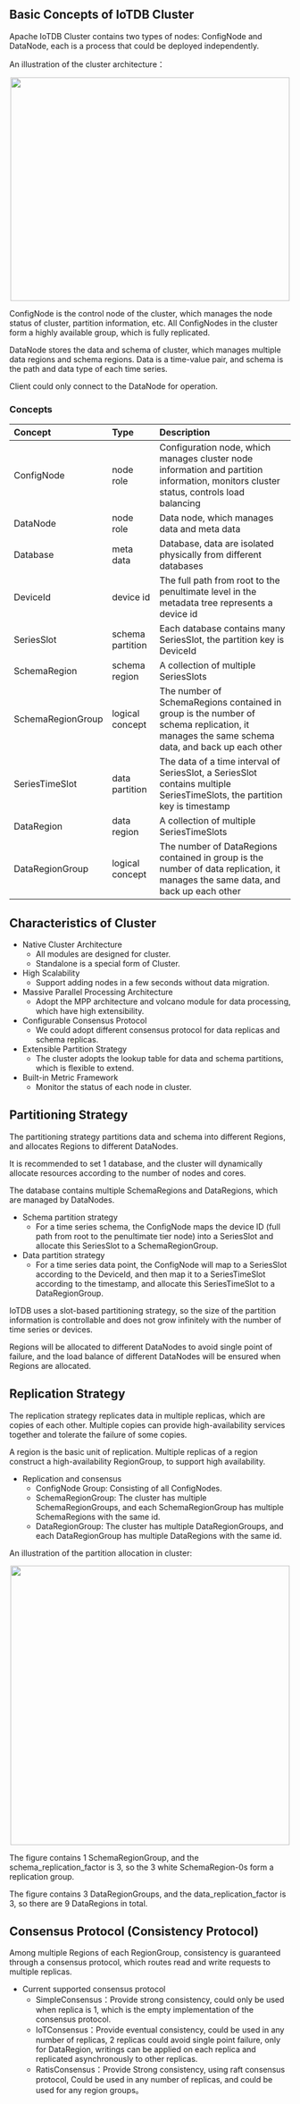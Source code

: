 <!--

```
Licensed to the Apache Software Foundation (ASF) under one
or more contributor license agreements.  See the NOTICE file
distributed with this work for additional information
regarding copyright ownership.  The ASF licenses this file
to you under the Apache License, Version 2.0 (the
"License"); you may not use this file except in compliance
with the License.  You may obtain a copy of the License at

    http://www.apache.org/licenses/LICENSE-2.0

Unless required by applicable law or agreed to in writing,
software distributed under the License is distributed on an
"AS IS" BASIS, WITHOUT WARRANTIES OR CONDITIONS OF ANY
KIND, either express or implied.  See the License for the
specific language governing permissions and limitations
under the License.
```

-->

## Basic Concepts of IoTDB Cluster

Apache IoTDB Cluster contains two types of nodes: ConfigNode and DataNode, each is a process that could be deployed independently.

An illustration of the cluster architecture：

<img style="width:100%; max-width:500px; max-height:400px; margin-left:auto; margin-right:auto; display:block;" src="https://github.com/apache/iotdb-bin-resources/blob/main/docs/UserGuide/Cluster/Architecture.png?raw=true">

ConfigNode is the control node of the cluster, which manages the node status of cluster, partition information, etc. All ConfigNodes in the cluster form a highly available group, which is fully replicated.

DataNode stores the data and schema of cluster, which manages multiple data regions and schema regions. Data is a time-value pair, and schema is the path and data type of each time series.

Client could only connect to the DataNode for operation.

### Concepts

| Concept           | Type                             | Description                                                                                                                                 |
|:------------------|:---------------------------------|:--------------------------------------------------------------------------------------------------------------------------------------------|
| ConfigNode        | node role                        | Configuration node, which manages cluster node information and partition information, monitors cluster status, controls load balancing      |
| DataNode          | node role                        | Data node, which manages data and meta data                                                                                                 |
| Database          | meta data                        | Database, data are isolated physically from different databases                                                                             |
| DeviceId          | device id                        | The full path from root to the penultimate level in the metadata tree represents a device id                                                |
| SeriesSlot        | schema partition                 | Each database contains many SeriesSlot, the partition key is DeviceId                                                                       |
| SchemaRegion      | schema region                    | A collection of multiple SeriesSlots                                                                                                        |
| SchemaRegionGroup | logical concept                  | The number of SchemaRegions contained in group is the number of schema replication, it manages the same schema data, and back up each other |
| SeriesTimeSlot    | data partition                   | The data of a time interval of SeriesSlot, a SeriesSlot contains multiple SeriesTimeSlots, the partition key is timestamp                   |
| DataRegion        | data region                      | A collection of multiple SeriesTimeSlots                                                                                                    |
| DataRegionGroup   | logical concept                  | The number of DataRegions contained in group is the number of data replication, it manages the same data, and back up each other            |

## Characteristics of Cluster

* Native Cluster Architecture
    * All modules are designed for cluster.
    * Standalone is a special form of Cluster.
* High Scalability
    * Support adding nodes in a few seconds without data migration.
* Massive Parallel Processing Architecture
    * Adopt the MPP architecture and volcano module for data processing, which have high extensibility.
* Configurable Consensus Protocol
    * We could adopt different consensus protocol for data replicas and schema replicas.
* Extensible Partition Strategy
    * The cluster adopts the lookup table for data and schema partitions, which is flexible to extend.
* Built-in Metric Framework
    * Monitor the status of each node in cluster.

## Partitioning Strategy

The partitioning strategy partitions data and schema into different Regions, and allocates Regions to different DataNodes.

It is recommended to set 1 database, and the cluster will dynamically allocate resources according to the number of nodes and cores.

The database contains multiple SchemaRegions and DataRegions, which are managed by DataNodes.

* Schema partition strategy 
    * For a time series schema, the ConfigNode maps the device ID (full path from root to the penultimate tier node) into a SeriesSlot and allocate this SeriesSlot to a SchemaRegionGroup.
* Data partition strategy
    * For a time series data point, the ConfigNode will map to a SeriesSlot according to the DeviceId, and then map it to a SeriesTimeSlot according to the timestamp, and allocate this SeriesTimeSlot to a DataRegionGroup.
  
IoTDB uses a slot-based partitioning strategy, so the size of the partition information is controllable and does not grow infinitely with the number of time series or devices.

Regions will be allocated to different DataNodes to avoid single point of failure, and the load balance of different DataNodes will be ensured when Regions are allocated.

## Replication Strategy

The replication strategy replicates data in multiple replicas, which are copies of each other. Multiple copies can provide high-availability services together and tolerate the failure of some copies.

A region is the basic unit of replication. Multiple replicas of a region construct a high-availability RegionGroup, to support high availability.

* Replication and consensus
  * ConfigNode Group: Consisting of all ConfigNodes.
  * SchemaRegionGroup: The cluster has multiple SchemaRegionGroups, and each SchemaRegionGroup has multiple SchemaRegions with the same id.
  * DataRegionGroup: The cluster has multiple DataRegionGroups, and each DataRegionGroup has multiple DataRegions with the same id.

An illustration of the partition allocation in cluster:

<img style="width:100%; max-width:500px; max-height:500px; margin-left:auto; margin-right:auto; display:block;" src="https://github.com/apache/iotdb-bin-resources/blob/main/docs/UserGuide/Cluster/Data-Partition.png?raw=true">

The figure contains 1 SchemaRegionGroup, and the schema_replication_factor is 3, so the 3 white SchemaRegion-0s form a replication group.

The figure contains 3 DataRegionGroups, and the data_replication_factor is 3, so there are 9 DataRegions in total.

## Consensus Protocol (Consistency Protocol)

Among multiple Regions of each RegionGroup, consistency is guaranteed through a consensus protocol, which routes read and write requests to multiple replicas.

* Current supported consensus protocol
  * SimpleConsensus：Provide strong consistency, could only be used when replica is 1, which is the empty implementation of the consensus protocol.
  * IoTConsensus：Provide eventual consistency, could be used in any number of replicas, 2 replicas could avoid single point failure, only for DataRegion, writings can be applied on each replica and replicated asynchronously to other replicas.
  * RatisConsensus：Provide Strong consistency, using raft consensus protocol, Could be used in any number of replicas, and could be used for any region groups。 

